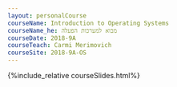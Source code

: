 ```yaml
---
layout: personalCourse
courseName: Introduction to Operating Systems
courseName_he: מבוא למערכות הפעלה
courseDate: 2018-9A
courseTeach: Carmi Merimovich
courseSite: 2018-9A-OS
---
```

{%include_relative courseSlides.html%}
